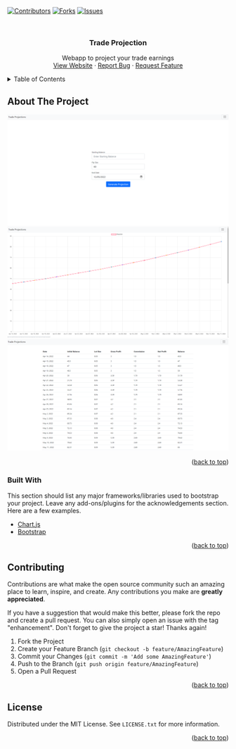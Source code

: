 <div id="top"></div>

[![Contributors][contributors-shield]][contributors-url]
[![Forks][forks-shield]][forks-url]
[![Issues][issues-shield]][issues-url]

<br />
<div align="center">

  <h3 align="center">Trade Projection</h3>

  <p align="center">
	Webapp to project your trade earnings
    <br />
    <a href="https://icequezon.github.io/trade-projection/">View Website</a>
    ·
    <a href="https://github.com/icequezon/trade-projection/issues">Report Bug</a>
    ·
    <a href="https://github.com/icequezon/trade-projection/issues">Request Feature</a>
  </p>
</div>



<!-- TABLE OF CONTENTS -->
<details>
  <summary>Table of Contents</summary>
  <ol>
    <li>
      <a href="#about-the-project">About The Project</a>
      <ul>
        <li><a href="#built-with">Built With</a></li>
      </ul>
    </li>
    <li>
      <a href="#getting-started">Getting Started</a>
      <ul>
        <li><a href="#prerequisites">Prerequisites</a></li>
        <li><a href="#installation">Installation</a></li>
      </ul>
    </li>
    <li><a href="#usage">Usage</a></li>
    <li><a href="#roadmap">Roadmap</a></li>
    <li><a href="#contributing">Contributing</a></li>
    <li><a href="#contact">Contact</a></li>
    <li><a href="#acknowledgments">Acknowledgments</a></li>
  </ol>
</details>



<!-- ABOUT THE PROJECT -->
## About The Project

[![Product Name Screen Shot][product-screenshot0]](https://raw.githubusercontent.com/icequezon/trade-projection/main/img/img0.PNG)
[![Product Name Screen Shot][product-screenshot1]](https://raw.githubusercontent.com/icequezon/trade-projection/main/img/img1.PNG)
[![Product Name Screen Shot][product-screenshot2]](https://raw.githubusercontent.com/icequezon/trade-projection/main/img/img2.PNG)


<p align="right">(<a href="#top">back to top</a>)</p>



### Built With

This section should list any major frameworks/libraries used to bootstrap your project. Leave any add-ons/plugins for the acknowledgements section. Here are a few examples.

* [Chart.js](https://www.chartjs.org/)
* [Bootstrap](https://getbootstrap.com)

<p align="right">(<a href="#top">back to top</a>)</p>


<!-- CONTRIBUTING -->
## Contributing

Contributions are what make the open source community such an amazing place to learn, inspire, and create. Any contributions you make are **greatly appreciated**.

If you have a suggestion that would make this better, please fork the repo and create a pull request. You can also simply open an issue with the tag "enhancement".
Don't forget to give the project a star! Thanks again!

1. Fork the Project
2. Create your Feature Branch (`git checkout -b feature/AmazingFeature`)
3. Commit your Changes (`git commit -m 'Add some AmazingFeature'`)
4. Push to the Branch (`git push origin feature/AmazingFeature`)
5. Open a Pull Request

<p align="right">(<a href="#top">back to top</a>)</p>



<!-- LICENSE -->
## License

Distributed under the MIT License. See `LICENSE.txt` for more information.

<p align="right">(<a href="#top">back to top</a>)</p>



<!-- MARKDOWN LINKS & IMAGES -->
<!-- https://www.markdownguide.org/basic-syntax/#reference-style-links -->
[contributors-shield]: https://img.shields.io/github/contributors/icequezon/trade-projection.svg?style=for-the-badge
[contributors-url]: https://github.com/icequezon/trade-projection/graphs/contributors
[forks-shield]: https://img.shields.io/github/forks/icequezon/trade-projection.svg?style=for-the-badge
[forks-url]: https://github.com/icequezon/trade-projection/network/members
[issues-shield]: https://img.shields.io/github/issues/icequezon/trade-projection.svg?style=for-the-badge
[issues-url]: https://github.com/icequezon/trade-projection/issues
[product-screenshot0]: img/img0.png
[product-screenshot1]: img/img1.png
[product-screenshot2]: img/img2.png
